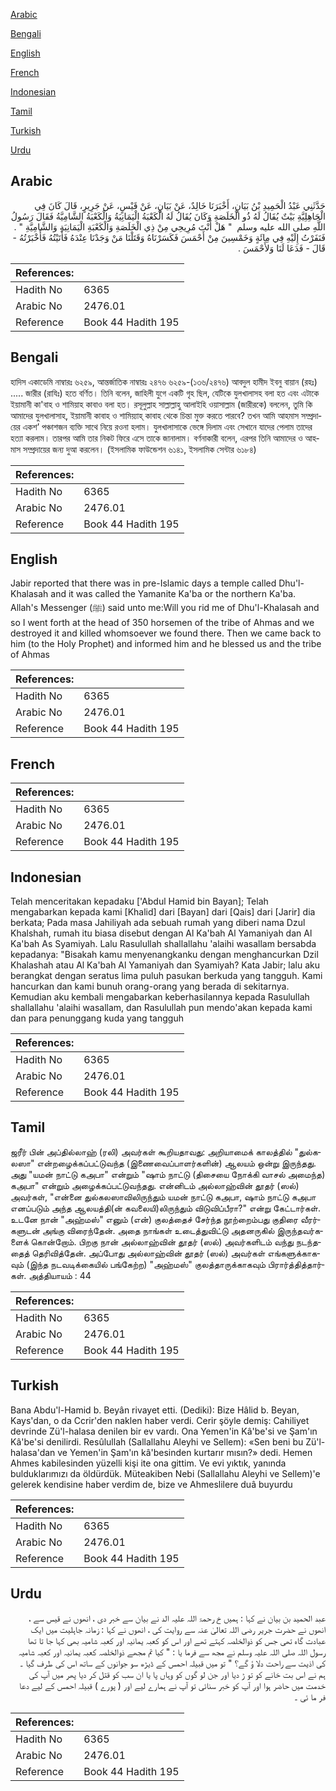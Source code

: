 [Arabic](#arabic)

[Bengali](#bengali)

[English](#english)

[French](#french)

[Indonesian](#indonesian)

[Tamil](#tamil)

[Turkish](#turkish)

[Urdu](#urdu)

## Arabic


<div dir="rtl" lang="ar" style={{fontSize:'larger',backgroundColor:'#f8f9fa',padding:20}}>
حَدَّثَنِي عَبْدُ الْحَمِيدِ بْنُ بَيَانٍ، أَخْبَرَنَا خَالِدٌ، عَنْ بَيَانٍ، عَنْ قَيْسٍ، عَنْ جَرِيرٍ، قَالَ كَانَ فِي الْجَاهِلِيَّةِ بَيْتٌ يُقَالُ لَهُ ذُو الْخَلَصَةِ وَكَانَ يُقَالُ لَهُ الْكَعْبَةُ الْيَمَانِيَةُ وَالْكَعْبَةُ الشَّامِيَّةُ فَقَالَ رَسُولُ اللَّهِ صلى الله عليه وسلم ‏ "‏ هَلْ أَنْتَ مُرِيحِي مِنْ ذِي الْخَلَصَةِ وَالْكَعْبَةِ الْيَمَانِيَةِ وَالشَّامِيَّةِ ‏"‏ ‏.‏ فَنَفَرْتُ إِلَيْهِ فِي مِائَةٍ وَخَمْسِينَ مِنْ أَحْمَسَ فَكَسَرْنَاهُ وَقَتَلْنَا مَنْ وَجَدْنَا عِنْدَهُ فَأَتَيْتُهُ فَأَخْبَرْتُهُ - قَالَ - فَدَعَا لَنَا وَلأَحْمَسَ ‏.‏
</div>
<div style={{backgroundColor:'#f8f9fa',padding:20, marginBottom: 10}}><table> <thead> <tr> <th>References:</th> <th></th> </tr> </thead> <tbody><tr><td>Hadith No</td><td>6365</td></tr><tr><td>Arabic No</td><td>2476.01</td></tr><tr><td>Reference</td><td>Book 44 Hadith 195</td></tr></tbody></table></div>

## Bengali


<div dir="ltr" lang="bn" style={{fontSize:'larger',backgroundColor:'#f8f9fa',padding:20}}>
হাদিস একাডেমি নাম্বারঃ ৬২৫৯, আন্তর্জাতিক নাম্বারঃ ২৪৭৬ ৬২৫৯-(১৩৬/২৪৭৬) আবদুল হামীদ ইবনু বায়ান (রহঃ) ..... জারীর (রাযিঃ) হতে বর্ণিত। তিনি বলেন, জাহিলী যুগে একটি গৃহ ছিল, যেটিকে যুলখালাসহ বলা হত এবং এটাকে ইয়ামানী কা'বাহ ও শামিয়াহ কাবাও বলা হত। রসূলুল্লাহ সাল্লাল্লাহু আলাইহি ওয়াসাল্লাম (জারীরকে) বললেন, তুমি কি আমাদের যুলখালাসাহ, ইয়ামানী কাবাহ ও শামিয়্যাহ্ কাবাহ থেকে চিন্তা মুক্ত করতে পারবে? তখন আমি আহমাস সম্প্রদায়ের একশ’ পঞ্চাশজন ব্যক্তি সাথে নিয়ে রওনা হলাম। যুলখালাসাকে ভেঙ্গে দিলাম এবং সেখানে যাদের পেলাম তাদের হত্যা করলাম। তারপর আমি তার নিকট ফিরে এসে তাকে জানালাম। বর্ণনাকারী বলেন, এরপর তিনি আমাদের ও আহমাস সম্প্রদায়ের জন্য দুআ করলেন। (ইসলামিক ফাউন্ডেশন ৬১৪১, ইসলামিক সেন্টার ৬১৮৪)
</div>
<div style={{backgroundColor:'#f8f9fa',padding:20, marginBottom: 10}}><table> <thead> <tr> <th>References:</th> <th></th> </tr> </thead> <tbody><tr><td>Hadith No</td><td>6365</td></tr><tr><td>Arabic No</td><td>2476.01</td></tr><tr><td>Reference</td><td>Book 44 Hadith 195</td></tr></tbody></table></div>

## English


<div dir="ltr" lang="en" style={{fontSize:'larger',backgroundColor:'#f8f9fa',padding:20}}>
Jabir reported that there was in pre-Islamic days a temple called Dhu'l- Khalasah and it was called the Yamanite Ka'ba or the northern Ka'ba. Allah's Messenger (ﷺ) said unto me:Will you rid me of Dhu'l-Khalasah and so I went forth at the head of 350 horsemen of the tribe of Ahmas and we destroyed it and killed whomsoever we found there. Then we came back to him (to the Holy Prophet) and informed him and he blessed us and the tribe of Ahmas
</div>
<div style={{backgroundColor:'#f8f9fa',padding:20, marginBottom: 10}}><table> <thead> <tr> <th>References:</th> <th></th> </tr> </thead> <tbody><tr><td>Hadith No</td><td>6365</td></tr><tr><td>Arabic No</td><td>2476.01</td></tr><tr><td>Reference</td><td>Book 44 Hadith 195</td></tr></tbody></table></div>

## French


<div dir="ltr" lang="fr" style={{fontSize:'larger',backgroundColor:'#f8f9fa',padding:20}}>

</div>
<div style={{backgroundColor:'#f8f9fa',padding:20, marginBottom: 10}}><table> <thead> <tr> <th>References:</th> <th></th> </tr> </thead> <tbody><tr><td>Hadith No</td><td>6365</td></tr><tr><td>Arabic No</td><td>2476.01</td></tr><tr><td>Reference</td><td>Book 44 Hadith 195</td></tr></tbody></table></div>

## Indonesian


<div dir="ltr" lang="id" style={{fontSize:'larger',backgroundColor:'#f8f9fa',padding:20}}>
Telah menceritakan kepadaku ['Abdul Hamid bin Bayan]; Telah mengabarkan kepada kami [Khalid] dari [Bayan] dari [Qais] dari [Jarir] dia berkata; Pada masa Jahiliyah ada sebuah rumah yang diberi nama Dzul Khalshah, rumah itu biasa disebut dengan Al Ka'bah Al Yamaniyah dan Al Ka'bah As Syamiyah. Lalu Rasulullah shallallahu 'alaihi wasallam bersabda kepadanya: "Bisakah kamu menyenangkanku dengan menghancurkan Dzil Khalashah atau Al Ka'bah Al Yamaniyah dan Syamiyah? Kata Jabir; lalu aku berangkat dengan seratus lima puluh pasukan berkuda yang tangguh. Kami hancurkan dan kami bunuh orang-orang yang berada di sekitarnya. Kemudian aku kembali mengabarkan keberhasilannya kepada Rasulullah shallallahu 'alaihi wasallam, dan Rasulullah pun mendo'akan kepada kami dan para penunggang kuda yang tangguh
</div>
<div style={{backgroundColor:'#f8f9fa',padding:20, marginBottom: 10}}><table> <thead> <tr> <th>References:</th> <th></th> </tr> </thead> <tbody><tr><td>Hadith No</td><td>6365</td></tr><tr><td>Arabic No</td><td>2476.01</td></tr><tr><td>Reference</td><td>Book 44 Hadith 195</td></tr></tbody></table></div>

## Tamil


<div dir="ltr" lang="ta" style={{fontSize:'larger',backgroundColor:'#f8f9fa',padding:20}}>
ஜரீர் பின் அப்தில்லாஹ் (ரலி) அவர்கள் கூறியதாவது: அறியாமைக் காலத்தில் "துல்கலஸா" என்றழைக்கப்பட்டுவந்த (இணைவைப்பாளர்களின்) ஆலயம் ஒன்று இருந்தது. அது "யமன் நாட்டு கஅபா" என்றும் "ஷாம் நாட்டு (திசையை நோக்கி வாசல் அமைந்த) கஅபா" என்றும் அழைக்கப்பட்டுவந்தது. என்னிடம் அல்லாஹ்வின் தூதர் (ஸல்) அவர்கள், "என்னை துல்கலஸாவிலிருந்தும் யமன் நாட்டு கஅபா, ஷாம் நாட்டு கஅபா எனப்படும் அந்த ஆலயத்தி(ன் கவலையி)லிருந்தும் விடுவிப்பீரா?" என்று கேட்டார்கள். உடனே நான் "அஹ்மஸ்" எனும் (என்) குலத்தைச் சேர்ந்த நூற்றைம்பது குதிரை வீரர்களுடன் அங்கு விரைந்தேன். அதை நாங்கள் உடைத்துவிட்டு அதனருகில் இருந்தவர்களைக் கொன்றோம். பிறகு நான் அல்லாஹ்வின் தூதர் (ஸல்) அவர்களிடம் வந்து நடந்ததைத் தெரிவித்தேன். அப்போது அல்லாஹ்வின் தூதர் (ஸல்) அவர்கள் எங்களுக்காகவும் (இந்த நடவடிக்கையில் பங்கேற்ற) "அஹ்மஸ்" குலத்தாருக்காகவும் பிரார்த்தித்தார்கள். அத்தியாயம் : 44
</div>
<div style={{backgroundColor:'#f8f9fa',padding:20, marginBottom: 10}}><table> <thead> <tr> <th>References:</th> <th></th> </tr> </thead> <tbody><tr><td>Hadith No</td><td>6365</td></tr><tr><td>Arabic No</td><td>2476.01</td></tr><tr><td>Reference</td><td>Book 44 Hadith 195</td></tr></tbody></table></div>

## Turkish


<div dir="ltr" lang="tr" style={{fontSize:'larger',backgroundColor:'#f8f9fa',padding:20}}>
Bana Abdu'l-Hamid b. Beyân rivayet etti. (Dediki): Bize Hâlid b. Beyan, Kays'dan, o da Ccrir'den naklen haber verdi. Cerir şöyle demiş: Cahiliyet devrinde Zü'l-halasa denilen bir ev vardı. Ona Yemen'in Kâ'be'si ve Şam'ın Kâ'be'si denilirdi. Resûlullah (Sallallahu Aleyhi ve Sellem): «Sen beni bu Zü'l-halasa'dan ve Yemen'in Şam'ın kâ'besinden kurtarır mısın?» dedi. Hemen Ahmes kabilesinden yüzelli kişi ite ona gittim. Ve evi yıktık, yanında bulduklarımızı da öldürdük. Müteakiben Nebi (Sallallahu Aleyhi ve Sellem)'e gelerek kendisine haber verdim de, bize ve Ahmeslilere duâ buyurdu
</div>
<div style={{backgroundColor:'#f8f9fa',padding:20, marginBottom: 10}}><table> <thead> <tr> <th>References:</th> <th></th> </tr> </thead> <tbody><tr><td>Hadith No</td><td>6365</td></tr><tr><td>Arabic No</td><td>2476.01</td></tr><tr><td>Reference</td><td>Book 44 Hadith 195</td></tr></tbody></table></div>

## Urdu


<div dir="rtl" lang="ur" style={{fontSize:'larger',backgroundColor:'#f8f9fa',padding:20}}>
عبد الحمید بن بیان نے کہا : ہمیں خ رحمۃ اللہ علیہ الد نے بیان سے خبر دی ، انھوں نے قیس سے ، انھوں نے حضرت جریر رضی اللہ تعالیٰ عنہ سے روایت کی ، انھوں نے کہا : زمانہ جاہلیت میں ایک عبادت گاہ تھی جس کو ذوالخلصہ کہتے تھے اور اس کو کعبہ یمانیہ اور کعبہ شامیہ بھی کہا جا تا تھا رسول اللہ صلی اللہ علیہ وسلم نے مجھ سے فرما یا : " کیا تم مجھے ذوالخلصہ کعبہ یمانیہ اور کعبہ شامیہ کی اذیت سے راحت دلا ؤ گے؟ " تو میں قبیلہ احمس کے ڈیڑھ سو جوانوں کے ساتھ اس کی طرف گیا ۔ ہم نے اس بت خانے کو تو ڑ دیا اور جن لو گوں کو وہاں پا یا ان سب کو قتل کر دیا پھر میں آپ کی خدمت میں حاضر ہوا اور آپ کو خبر سنائی تو آپ نے ہمارے لیے اور ( پورے ) قبیلہ احمس کے لیے دعا فر ما ئی ۔
</div>
<div style={{backgroundColor:'#f8f9fa',padding:20, marginBottom: 10}}><table> <thead> <tr> <th>References:</th> <th></th> </tr> </thead> <tbody><tr><td>Hadith No</td><td>6365</td></tr><tr><td>Arabic No</td><td>2476.01</td></tr><tr><td>Reference</td><td>Book 44 Hadith 195</td></tr></tbody></table></div>